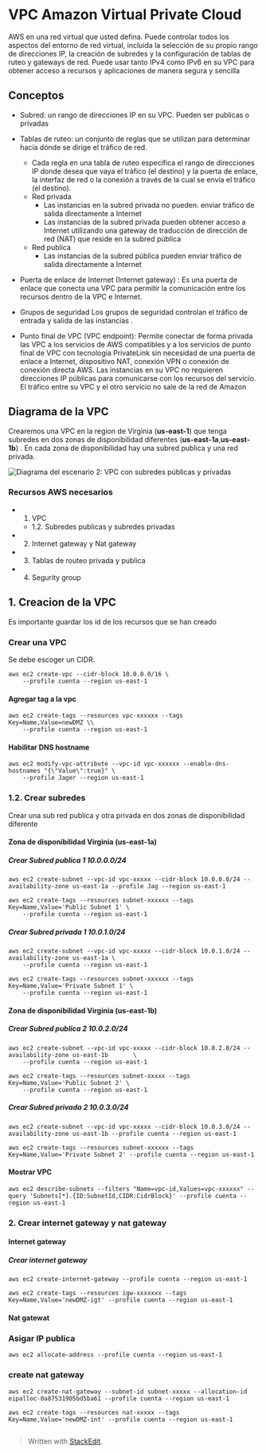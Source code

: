 
# VPC Amazon Virtual Private Cloud

AWS en una red virtual que usted defina. Puede controlar todos los aspectos del entorno de red virtual, incluida la selección de su propio rango de direcciones IP, la creación de subredes y la configuración de tablas de ruteo y gateways de red. Puede usar tanto IPv4 como IPv6 en su VPC para obtener acceso a recursos y aplicaciones de manera segura y sencilla

## Conceptos

- Subred: un rango de direcciones IP en su VPC. Pueden ser publicas o privadas

- Tablas de ruteo: un conjunto de reglas que se utilizan para determinar hacia dónde se dirige el tráfico de red.
	-  Cada regla en una tabla de ruteo especifica el rango de direcciones IP donde desea que vaya el tráfico (el destino) y la puerta de enlace, la interfaz de red o la conexión a través de la cual se envía el tráfico (el destino).
	-  Red privada
		-  Las instancias en la subred privada no pueden. enviar tráfico de salida directamente a Internet
		- Las instancias de la subred privada pueden obtener acceso a Internet utilizando una gateway de traducción de dirección de red (NAT) que reside en la subred pública
	- Red  publica
		- Las instancias de la subred pública pueden enviar tráfico de salida directamente a Internet

- Puerta de enlace de Internet (Internet gateway) : Es una puerta de enlace que conecta una VPC para permitir la comunicación entre los recursos dentro de la VPC e Internet.
- Grupos de seguridad Los grupos de seguridad controlan el tráfico de entrada y salida de las instancias . 
- Punto final de VPC (VPC endpoint):  Permite conectar de forma privada las VPC a los servicios de AWS compatibles y a los servicios de punto final de VPC con tecnología PrivateLink sin necesidad de una puerta de enlace a Internet, dispositivo NAT, conexión VPN o conexión de conexión directa AWS. Las instancias en su VPC no requieren direcciones IP públicas para comunicarse con los recursos del servicio. El tráfico entre su VPC y el otro servicio no sale de la red de Amazon
 
## Diagrama de la VPC 

Crearemos una VPC en la  region de Virginia (**us-east-1**) que tenga subredes en dos zonas de disponibilidad diferentes (**us-east-1a**,**us-east-1b**) . En cada zona  de disponibilidad hay una subred publica y una red privada. 
 
![Diagrama del escenario 2: VPC con subredes públicas y privadas](https://docs.aws.amazon.com/es_es/vpc/latest/userguide/images/nat-gateway-diagram.png)

### Recursos AWS necesarios 
- 1. VPC
	- 1.2. Subredes publicas y subredes privadas
- 2. Internet gateway y Nat gateway
- 3. Tablas de routeo privada y publica
- 4. Segurity group 

## 1. Creacion de la VPC
Es importante guardar los id de los recursos que se han creado

### Crear una VPC 
Se debe escoger un CIDR. 

```console
aws ec2 create-vpc --cidr-block 10.0.0.0/16 \
	--profile cuenta --region us-east-1
 ```
#### Agregar tag a la vpc 
```console
aws ec2 create-tags --resources vpc-xxxxxx --tags Key=Name,Value=newDMZ \\
	--profile cuenta --region us-east-1
 ``` 

#### Habilitar DNS hostname 
```console
aws ec2 modify-vpc-attribute --vpc-id vpc-xxxxxx --enable-dns-hostnames "{\"Value\":true}" \
	--profile Jager --region us-east-1
 ``` 
### 1.2. Crear subredes 
Crear una sub red publica y otra privada en dos zonas de disponibilidad diferente 
#### Zona de disponibilidad Virginia (us-east-1a)
#####  Crear *Subred publica 1*  10.0.0.0/24 
```console
aws ec2 create-subnet --vpc-id vpc-xxxxx --cidr-block 10.0.0.0/24 --availability-zone us-east-1a --profile Jag --region us-east-1

aws ec2 create-tags --resources subnet-xxxxxx --tags Key=Name,Value='Public Subnet 1' \
	--profile cuenta --region us-east-1
 ``` 
#####  Crear  *Subred privada 1* 10.0.1.0/24 
```console
aws ec2 create-subnet --vpc-id vpc-xxxxx --cidr-block 10.0.1.0/24 --availability-zone us-east-1a \
	--profile cuenta --region us-east-1

aws ec2 create-tags --resources subnet-xxxxxx --tags Key=Name,Value='Private Subnet 1' \
	--profile cuenta --region us-east-1
 ```  
#### Zona de disponibilidad Virginia (us-east-1b)

#####  Crear *Subred publica 2*  10.0.2.0/24 
```console
aws ec2 create-subnet --vpc-id vpc-xxxxx --cidr-block 10.0.2.0/24 --availability-zone us-east-1b       \
	--profile cuenta --region us-east-1

aws ec2 create-tags --resources subnet-xxxxx --tags Key=Name,Value='Public Subnet 2' \
	--profile cuenta --region us-east-1
 ``` 

#####  Crear  *Subred privada 2* 10.0.3.0/24 
```console
aws ec2 create-subnet --vpc-id vpc-xxxxx --cidr-block 10.0.3.0/24 --availability-zone us-east-1b --profile cuenta --region us-east-1

aws ec2 create-tags --resources subnet-xxxxxx --tags Key=Name,Value='Private Subnet 2' --profile cuenta --region us-east-1
 ``` 
#### Mostrar VPC
```console
aws ec2 describe-subnets --filters "Name=vpc-id,Values=vpc-xxxxxx" --query 'Subnets[*].{ID:SubnetId,CIDR:CidrBlock}' --profile cuenta --region us-east-1
 ``` 

### 2. Crear internet gateway y nat gateway

#### Internet gateway

#####  Crear internet gateway
```console
aws ec2 create-internet-gateway --profile cuenta --region us-east-1

aws ec2 create-tags --resources igw-xxxxxxx --tags Key=Name,Value='newDMZ-igt' --profile cuenta --region us-east-1
``` 
#### Nat gatewat

### Asigar IP publica
``` 
aws ec2 allocate-address --profile cuenta --region us-east-1
``` 

### create nat gateway

```console
aws ec2 create-nat-gateway --subnet-id subnet-xxxxx --allocation-id eipalloc-0a87531905bd5ba61 --profile cuenta --region us-east-1
``` 

```console
aws ec2 create-tags --resources nat-xxxxx --tags Key=Name,Value='newDMZ-int' --profile cuenta --region us-east-1
``` 

```console
```

> Written with [StackEdit](https://stackedit.io/).
<!--stackedit_data:
eyJoaXN0b3J5IjpbODQ2MTAyNDg1LDE3ODAyMjQ4MzAsLTE2ND
MzNTkyNDcsLTE3OTE0MTExNjgsLTE2NzM0ODEzNTJdfQ==
-->